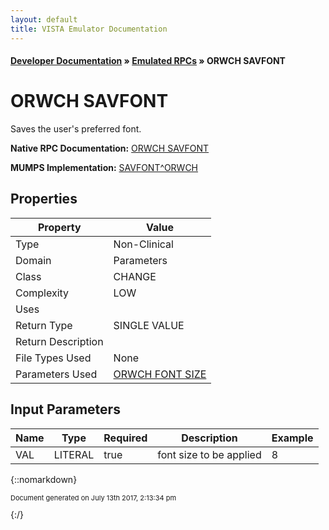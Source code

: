 ```yaml
---
layout: default
title: VISTA Emulator Documentation
---
```


#### [Developer Documentation](../index) &#187; [Emulated RPCs](TableOfContents) &#187; ORWCH SAVFONT<br/>
# ORWCH SAVFONT

Saves the user's preferred font.

**Native RPC Documentation:** [ORWCH SAVFONT](../VISTARPC/ORWCH_SAVFONT)

**MUMPS Implementation:** [SAVFONT^ORWCH](http://code.osehra.org/dox/Routine_ORWCH_source.html)

## Properties

Property | Value
--- | ---
Type | Non-Clinical
Domain | Parameters
Class | CHANGE
Complexity | LOW
Uses | 
Return Type | SINGLE VALUE
Return Description | 
File Types Used | None
Parameters Used | [ORWCH FONT SIZE](../Parameters/ORWCH_FONT_SIZE)


## Input Parameters

Name | Type | Required | Description | Example
--- | --- | --- | --- | ---
VAL | LITERAL | true | font size to be applied | 8

{::nomarkdown} <br/><p style="font-size: 11px">Document generated on July 13th 2017, 2:13:34 pm</p>{:/}